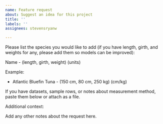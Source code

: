 ```yaml
---
name: Feature request
about: Suggest an idea for this project
title: ''
labels: ''
assignees: stevensryanw

---
```

Please list the species you would like to add (if you have length, girth, and weights for any, please add them so models can be improved):

Name - (length, girth, weight) (units)

Example:

- Atlantic Bluefin Tuna - (150 cm, 80 cm, 250 kg) (cm/kg)

If you have datasets, sample rows, or notes about measurement method, paste them below or attach as a file.

Additional context:

Add any other notes about the request here.
